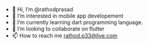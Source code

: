 - 👋 Hi, I’m @rathodprasad
- 👀 I’m interested in mobile app developement
- 🌱 I’m currently learning dart programming language.
- 💞️ I’m looking to collaborate on flutter
- 📫 How to reach me rathod.p33@live.com

<!---
rathodprasad/rathodprasad is a ✨ special ✨ repository because its `README.md` (this file) appears on your GitHub profile.
You can click the Preview link to take a look at your changes.
--->
